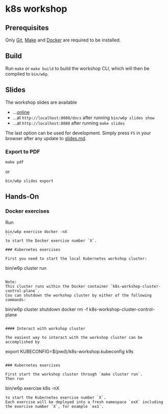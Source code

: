 # k8s workshop

## Prerequisites

Only [Git](https://www.atlassian.com/git/tutorials/install-git), [Make](https://www.gnu.org/software/make/) and [Docker](https://docs.docker.com/get-docker/) are required to be installed.

## Build

Run `make` or `make build` to build the workshop CLI, which will then be compiled to `bin/w6p`.

## Slides

The workshop slides are available
- ...[online](https://x-cellent.github.io/k8s-workshop)
- ...at `http://localhost:8080/docs` after running `bin/w6p slides show`
- ...at `http://localhost:8080` after running `make slides`

The last option can be used for development.
Simply press `F5` in your browser after any update to [slides.md](./docs/slides.md).

### Export to PDF

```
make pdf
```
or
```
bin/w6p slides export
```

## Hands-On

### Docker exercises
Run
```
bin/w6p exercise docker -nX
´``
to start the Docker exercise number `X`.

### Kubernetes exercises

First you need to start the local Kubernetes workshop cluster:
```
bin/w6p cluster run
```

Note:
This cluster runs within the Docker container `k8s-workshop-cluster-control-plane`.
Cou can shutdown the workshop cluster by either of the following commands:
```
bin/w6p cluster shutdown
docker rm -f k8s-workshop-cluster-control-plane
```

#### Interact with workshop cluster

The easiest way to interact with the workshop cluster can be accomplished by
```
export KUBECONFIG=$(pwd)/k8s-workshop.kubeconfig
k9s
```

### Kubernetes exercises

First start the workshop cluster through `make cluster run`.
Then run
```
bin/w6p exercise k8s -nX
```
to start the Kubernetes exercise number `X`.
Each exercise will be deployed into a fresh namespace `exX` including the exercise number `X`, for example `ex1`.
